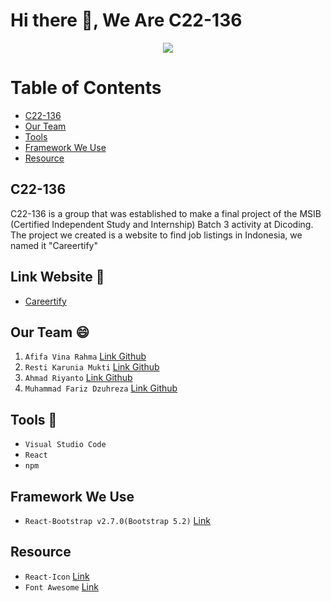 # Hi there 👋, We Are C22-136

<p align="center">
  <a href="https://media.giphy.com/">
    <img src="https://media.giphy.com/media/xUPGGDNsLvqsBOhuU0/giphy.gif"/>
  </a>
</p>

# Table of Contents
- [C22-136](#c22-136)
- [Our Team](#our-team-)
- [Tools](#tools-)
- [Framework We Use](#framework-we-use)
- [Resource](#resource)

## C22-136
C22-136 is a group that was established to make a final project of the MSIB (Certified Independent Study and Internship) Batch 3 activity at Dicoding. The project we created is a website to find job listings in Indonesia, we named it "Careertify"

## Link Website 🔗
- [Careertify](https://careertify.netlify.app/)

## Our Team 😄
1. `Afifa Vina Rahma` [Link Github](https://github.com/afifavinaa)
2. `Resti Karunia Mukti` [Link Github](https://github.com/Restikarunia)
3. `Ahmad Riyanto` [Link Github](https://github.com/mamadriyanto)
4. `Muhammad Fariz Dzuhreza` [Link Github](https://github.com/mfariz03)


## Tools 🧰
- `Visual Studio Code`
- `React`
- `npm`

## Framework We Use
- `React-Bootstrap v2.7.0(Bootstrap 5.2)` [Link](https://react-bootstrap.netlify.app/)

## Resource
- `React-Icon` [Link](https://react-icons.github.io/react-icons/)
- `Font Awesome` [Link](https://fonts.google.com/)

